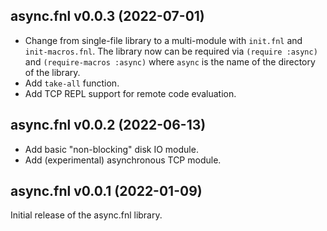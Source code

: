 ## async.fnl v0.0.3 (2022-07-01)

- Change from single-file library to a multi-module with `init.fnl` and `init-macros.fnl`.
  The library now can be required via `(require :async)` and `(require-macros :async)` where `async` is the name of the directory of the library.
- Add `take-all` function.
- Add TCP REPL support for remote code evaluation.

## async.fnl v0.0.2 (2022-06-13)

- Add basic "non-blocking" disk IO module.
- Add (experimental) asynchronous TCP module.

## async.fnl v0.0.1 (2022-01-09)

Initial release of the async.fnl library.

<!--  LocalWords:  destructuring metamethod multi
 -->
